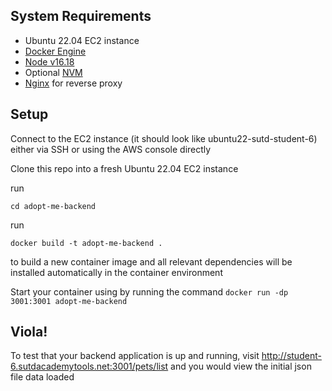 ## System Requirements

* Ubuntu 22.04 EC2 instance
* [Docker Engine](https://docs.docker.com/engine/install/ubuntu/)
* [Node v16.18](https://www.digitalocean.com/community/tutorials/how-to-install-node-js-on-ubuntu-20-04)
* Optional [NVM](https://tecadmin.net/how-to-install-nvm-on-ubuntu-20-04/)
* [Nginx](https://www.digitalocean.com/community/tutorials/how-to-install-nginx-on-ubuntu-20-04) for reverse proxy


## Setup
Connect to the EC2 instance (it should look like ubuntu22-sutd-student-6) either via SSH or using the AWS console directly

Clone this repo into a fresh Ubuntu 22.04 EC2 instance

run 
``` 
cd adopt-me-backend
```

run
```
docker build -t adopt-me-backend .
```
to build a new container image
and all relevant dependencies will be installed automatically in the container environment


Start your container using by running the command
`docker run -dp 3001:3001 adopt-me-backend`

## Viola!
To test that your backend application is up and running, visit http://student-6.sutdacademytools.net:3001/pets/list
and you would view the initial json file data loaded
